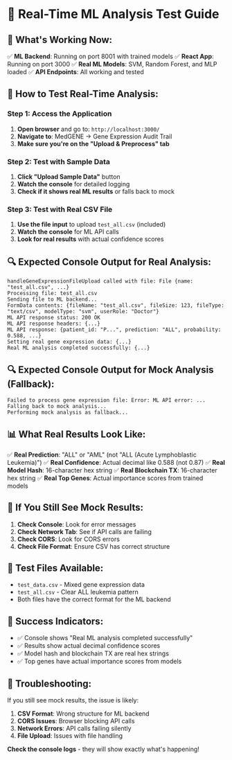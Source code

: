 # 🧬 Real-Time ML Analysis Test Guide

## 🎯 **What's Working Now:**

✅ **ML Backend**: Running on port 8001 with trained models
✅ **React App**: Running on port 3000
✅ **Real ML Models**: SVM, Random Forest, and MLP loaded
✅ **API Endpoints**: All working and tested

## 🧪 **How to Test Real-Time Analysis:**

### **Step 1: Access the Application**
1. **Open browser** and go to: `http://localhost:3000/`
2. **Navigate to**: MedGENE → Gene Expression Audit Trail
3. **Make sure you're on the "Upload & Preprocess" tab**

### **Step 2: Test with Sample Data**
1. **Click "Upload Sample Data"** button
2. **Watch the console** for detailed logging
3. **Check if it shows real ML results** or falls back to mock

### **Step 3: Test with Real CSV File**
1. **Use the file input** to upload `test_all.csv` (included)
2. **Watch the console** for ML API calls
3. **Look for real results** with actual confidence scores

## 🔍 **Expected Console Output for Real Analysis:**

```
handleGeneExpressionFileUpload called with file: File {name: "test_all.csv", ...}
Processing file: test_all.csv
Sending file to ML backend...
FormData contents: {fileName: "test_all.csv", fileSize: 123, fileType: "text/csv", modelType: "svm", userRole: "Doctor"}
ML API response status: 200 OK
ML API response headers: {...}
ML API response: {patient_id: "P...", prediction: "ALL", probability: 0.588, ...}
Setting real gene expression data: {...}
Real ML analysis completed successfully: {...}
```

## 🔍 **Expected Console Output for Mock Analysis (Fallback):**

```
Failed to process gene expression file: Error: ML API error: ...
Falling back to mock analysis...
Performing mock analysis as fallback...
```

## 📊 **What Real Results Look Like:**

✅ **Real Prediction**: "ALL" or "AML" (not "ALL (Acute Lymphoblastic Leukemia)")
✅ **Real Confidence**: Actual decimal like 0.588 (not 0.87)
✅ **Real Model Hash**: 16-character hex string
✅ **Real Blockchain TX**: 16-character hex string
✅ **Real Top Genes**: Actual importance scores from trained models

## 🚨 **If You Still See Mock Results:**

1. **Check Console**: Look for error messages
2. **Check Network Tab**: See if API calls are failing
3. **Check CORS**: Look for CORS errors
4. **Check File Format**: Ensure CSV has correct structure

## 📁 **Test Files Available:**

- `test_data.csv` - Mixed gene expression data
- `test_all.csv` - Clear ALL leukemia pattern
- Both files have the correct format for the ML backend

## 🎯 **Success Indicators:**

- ✅ Console shows "Real ML analysis completed successfully"
- ✅ Results show actual decimal confidence scores
- ✅ Model hash and blockchain TX are real hex strings
- ✅ Top genes have actual importance scores from models

## 🔧 **Troubleshooting:**

If you still see mock results, the issue is likely:
1. **CSV Format**: Wrong structure for ML backend
2. **CORS Issues**: Browser blocking API calls
3. **Network Errors**: API calls failing silently
4. **File Upload**: Issues with file handling

**Check the console logs** - they will show exactly what's happening!
